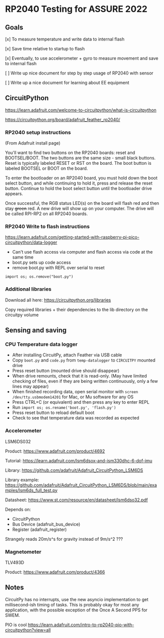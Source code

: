 # RP2040 Testing for ASSURE 2022

## Goals

[x] To measure temperature and write data to internal flash

[x] Save time relative to startup to flash

[x] Eventually, to use accelerometer + gyro to measure movement and save to internal flash

[ ] Write up nice document for step by step usage of RP2040 with sensor

[ ] Write up a nice document for learning about EE equipment


## CircuitPython

<https://learn.adafruit.com/welcome-to-circuitpython/what-is-circuitpython>

<https://circuitpython.org/board/adafruit_feather_rp2040/>

### RP2040 setup instructions
(From Adafruit install page)

You'll want to find two buttons on the RP2040 boards: reset and BOOTSEL/BOOT. The two buttons are the same size - small black buttons. Reset is typically labeled RESET or RST on the board. The boot button is labeled BOOTSEL or BOOT on the board.

To enter the bootloader on an RP2040 board, you must hold down the boot select button, and while continuing to hold it, press and release the reset button. Continue to hold the boot select button until the bootloader drive appears.

Once successful, the RGB status LED(s) on the board will flash red and then stay ~~green~~ red. A new drive will show up on your computer. The drive will be called RPI-RP2 on all RP2040 boards.


### RP2040 Write to flash instructions
<https://learn.adafruit.com/getting-started-with-raspberry-pi-pico-circuitpython/data-logger>

- Can't use flash access via computer and flash access via code at the same time
- boot.py sets up code access
- remove boot.py with REPL over serial to reset

```
import os; os.remove("boot.py")
```

### Additional libraries
Download all here: <https://circuitpython.org/libraries>

Copy required libraries + their dependencies to the lib directory on the circuitpy volume

## Sensing and saving

### CPU Temperature data logger

- After installing CircuitPy, attach Feather via USB cable
- Copy `boot.py` and `code.py` from `temp-datalogger` to `CIRCUITPY` mounted drive
- Press reset button (mounted drive should disappear)
- When drive remounts, check that it is read-only. (May have limited checking of files, even if they are being written continuously, only a few lines may appear)
- When finished recording data, open serial monitor with `screen /dev/tty.usbmodem14201` for Mac, or Mu software for any OS
- Press CTRL+C (or equivalent) and then press any key to enter REPL
- Run `import os; os.rename('boot.py', 'flash.py')`
- Press reset button to reload default boot
- Check to see that temperature data was recorded as expected


### Accelerometer 
LSM6DS032 

Product: <https://www.adafruit.com/product/4692> 

Tutorial: <https://learn.adafruit.com/lsm6dsox-and-ism330dhc-6-dof-imu>

Library: <https://github.com/adafruit/Adafruit_CircuitPython_LSM6DS>

Library example: <https://github.com/adafruit/Adafruit_CircuitPython_LSM6DS/blob/main/examples/lsm6ds_full_test.py>

Datasheet: <https://www.st.com/resource/en/datasheet/lsm6dso32.pdf>

Depends on:
- CircuitPython
- Bus Device (adafruit_bus_device)
- Register (adafruit_register)


Strangely reads 20m/s^s for gravity instead of 9m/s^2 ???

### Magnetometer
TLV493D 

Product: <https://www.adafruit.com/product/4366>

## Notes

CircuitPy has no interrupts, use the new asyncio implementation to get millisecond-ish timing of tasks. This is probably okay for most any application, with the possible exception of the Once A Second PPS for SWEM. 

PIO is cool
<https://learn.adafruit.com/intro-to-rp2040-pio-with-circuitpython?view=all>


